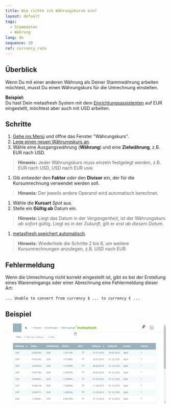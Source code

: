 ```yaml
---
title: Wie richte ich Währungskurse ein?
layout: default
tags:
  - Stammdaten
  - Währung
lang: de
sequence: 20
ref: currency_rate
---
```


## Überblick
Wenn Du mit einer anderen Währung als Deiner Stammwährung arbeiten möchtest, musst Du einen Währungskurs für die Umrechnung einstellen.

**Beispiel:**<br>
Du hast Dein metasfresh System mit dem [Einrichtungsassistenten](Ersteinrichtungsassistent) auf EUR eingestellt, möchtest aber auch mit USD arbeiten.

## Schritte
1. [Gehe ins Menü](Menu) und öffne das Fenster "Währungskurs".
1. [Lege einen neuen Währungskurs an](Neuer_Datensatz_Fenster_Webui).
1. Wähle eine Ausgangswährung (**Währung**) und eine **Zielwährung**, z.B. EUR nach USD.
 >**Hinweis:** Jeder Währungskurs muss einzeln festgelegt werden, z.B. EUR nach USD, USD nach EUR usw.

1. Gib *entweder* den **Faktor** *oder* den **Divisor** ein, der für die Kursumrechnung verwendet werden soll.
 >**Hinweis:** Der jeweils andere Operand wird automatisch berechnet.

1. Wähle die **Kursart** *Spot* aus.
1. Stelle ein **Gültig ab** Datum ein.
 >**Hinweis:** Liegt das Datum in der *Vergangenheit*, ist der Währungskurs *ab sofort* gültig. Liegt es in der *Zukunft*, gilt er *erst ab diesem Datum*.

1. [metasfresh speichert automatisch](Speicheranzeige).
 >**Hinweis:** Wiederhole die Schritte 2 bis 6, um weitere Kursumrechnungen anzulegen, z.B. USD nach EUR.

## Fehlermeldung
Wenn die Umrechnung nicht korrekt eingestellt ist, gibt es bei der Erstellung eines Wareneingangs oder einer Abrechnung eine Fehlermeldung dieser Art:

`... Unable to convert from currency $ ... to currency € ...`

## Beispiel
![](assets/Waehrungskurs_walkthrough.gif)
